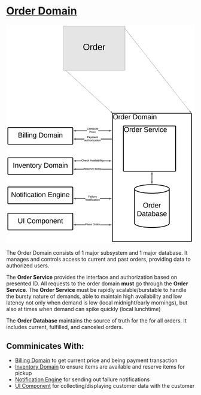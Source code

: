 # [Order Domain](../../../README.md)

![Order Domain](../images/order_domain.svg)

The Order Domain consists of 1 major subsystem and 1 major database. It manages and controls access to current and past orders, providing data to authorized users.

The **Order Service** provides the interface and authorization based on presented ID. All requests to the order domain **must** go through the **Order Service**. The **Order Service** must be rapidly scalable/burstable to handle the bursty nature of demands, able to maintain high availability and low latency not only when demand is low (local midnight/early mornings), but also at times when demand can spike quickly (local lunchtime)

The **Order Database** maintains the source of truth for the for all orders. It includes current, fulfilled, and canceled orders.

## Comminicates With:
* [Billing Domain](/doc/arc/components/billing_domain.md) to get current price and being payment transaction
* [Inventory Domain](/doc/arc/components/invnetory_domain.md) to ensure items are available and reserve items for pickup
* [Notification Engine](/doc/arc/components/notification_engine.md) for sending out failure notifications
* [UI Component](/doc/arc/components/ui_component.md) for collecting/displaying customer data with the customer
